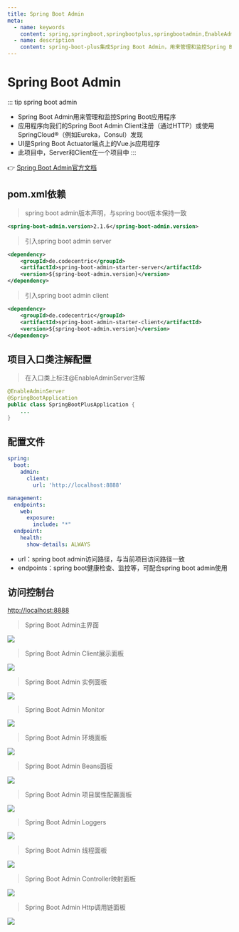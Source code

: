 ```yaml
---
title: Spring Boot Admin
meta:
  - name: keywords
    content: spring,springboot,springbootplus,springbootadmin,EnableAdminServer
  - name: description
    content: spring-boot-plus集成Spring Boot Admin，用来管理和监控Spring Boot应用程序
---
```


# Spring Boot Admin

::: tip spring boot admin 
- Spring Boot Admin用来管理和监控Spring Boot应用程序
- 应用程序向我们的Spring Boot Admin Client注册（通过HTTP）或使用SpringCloud®（例如Eureka，Consul）发现
- UI是Spring Boot Actuator端点上的Vue.js应用程序
- 此项目中，Server和Client在一个项目中
:::

👉 [Spring Boot Admin官方文档](http://codecentric.github.io/spring-boot-admin/current/)


## pom.xml依赖
> spring boot admin版本声明，与spring boot版本保持一致
```xml
<spring-boot-admin.version>2.1.6</spring-boot-admin.version>
```

> 引入spring boot admin server
```xml
<dependency>
    <groupId>de.codecentric</groupId>
    <artifactId>spring-boot-admin-starter-server</artifactId>
    <version>${spring-boot-admin.version}</version>
</dependency>
```

> 引入spring boot admin client
```xml
<dependency>
    <groupId>de.codecentric</groupId>
    <artifactId>spring-boot-admin-starter-client</artifactId>
    <version>${spring-boot-admin.version}</version>
</dependency>
```
## 项目入口类注解配置
> 在入口类上标注@EnableAdminServer注解
```java
@EnableAdminServer
@SpringBootApplication
public class SpringBootPlusApplication {
    ...
}
```
## 配置文件
```yaml
spring:
  boot:
    admin:
      client:
        url: 'http://localhost:8888'

management:
  endpoints:
    web:
      exposure:
        include: "*"
  endpoint:
    health:
      show-details: ALWAYS
```
- url：spring boot admin访问路径，与当前项目访问路径一致
- endpoints：spring boot健康检查、监控等，可配合spring boot admin使用

## 访问控制台
[http://localhost:8888](http://localhost:8888)

> Spring Boot Admin主界面

![](https://spring-boot-plus.gitee.io/docs/springbootadmin/springbootadmin-home.png)

> Spring Boot Admin Client展示面板

![](https://spring-boot-plus.gitee.io/docs/springbootadmin/springbootadmin-wallboard.png)

> Spring Boot Admin 实例面板

![](https://spring-boot-plus.gitee.io/docs/springbootadmin/springbootadmin-instance.png)

> Spring Boot Admin Monitor

![](https://spring-boot-plus.gitee.io/docs/springbootadmin/springbootadmin-monitor.png)

> Spring Boot Admin 环境面板

![](https://spring-boot-plus.gitee.io/docs/springbootadmin/springbootadmin-environment.png)

> Spring Boot Admin Beans面板

![](https://spring-boot-plus.gitee.io/docs/springbootadmin/springbootadmin-beans.png)

> Spring Boot Admin 项目属性配置面板

![](https://spring-boot-plus.gitee.io/docs/springbootadmin/springbootadmin-config-properties.png)

> Spring Boot Admin Loggers

![](https://spring-boot-plus.gitee.io/docs/springbootadmin/springbootadmin-loggers.png)

> Spring Boot Admin 线程面板

![](https://spring-boot-plus.gitee.io/docs/springbootadmin/springbootadmin-threads.png)

> Spring Boot Admin Controller映射面板

![](https://spring-boot-plus.gitee.io/docs/springbootadmin/springbootadmin-web-mappings.png)

> Spring Boot Admin Http调用链面板

![](https://spring-boot-plus.gitee.io/docs/springbootadmin/springbootadmin-http-traces.png)



